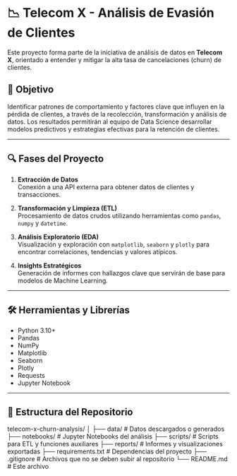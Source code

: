 # 📉 Telecom X - Análisis de Evasión de Clientes

Este proyecto forma parte de la iniciativa de análisis de datos en **Telecom X**, orientado a entender y mitigar la alta tasa de cancelaciones (churn) de clientes.

## 🎯 Objetivo

Identificar patrones de comportamiento y factores clave que influyen en la pérdida de clientes, a través de la recolección, transformación y análisis de datos. Los resultados permitirán al equipo de Data Science desarrollar modelos predictivos y estrategias efectivas para la retención de clientes.

---

## 🔍 Fases del Proyecto

1. **Extracción de Datos**  
   Conexión a una API externa para obtener datos de clientes y transacciones.

2. **Transformación y Limpieza (ETL)**  
   Procesamiento de datos crudos utilizando herramientas como `pandas`, `numpy` y `datetime`.

3. **Análisis Exploratorio (EDA)**  
   Visualización y exploración con `matplotlib`, `seaborn` y `plotly` para encontrar correlaciones, tendencias y valores atípicos.

4. **Insights Estratégicos**  
   Generación de informes con hallazgos clave que servirán de base para modelos de Machine Learning.

---

## 🛠️ Herramientas y Librerías

- Python 3.10+
- Pandas
- NumPy
- Matplotlib
- Seaborn
- Plotly
- Requests
- Jupyter Notebook

---

## 📁 Estructura del Repositorio

telecom-x-churn-analysis/
│
├── data/ # Datos descargados o generados
├── notebooks/ # Jupyter Notebooks del análisis
├── scripts/ # Scripts para ETL y funciones auxiliares
├── reports/ # Informes y visualizaciones exportadas
├── requirements.txt # Dependencias del proyecto
├── .gitignore # Archivos que no se deben subir al repositorio
└── README.md # Este archivo
